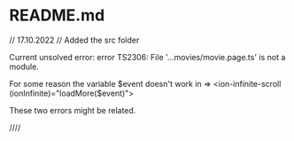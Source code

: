 # README.md
// 17.10.2022 //
Added the src folder

Current unsolved error:
error TS2306: File '...movies/movie.page.ts' is not a module.

For some reason the variable $event doesn't work in =>
<ion-infinite-scroll (ionInfinite)="loadMore($event)">

These two errors might be related.

////
